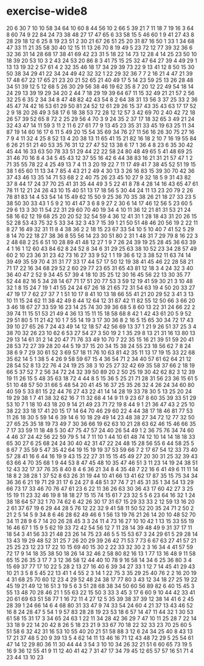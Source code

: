 # exercise-wide8
20
6
30
7
10
10
58
34
64
10
60
8
44
56
10
2
66
5
39
21
7
11
18
7
19
16
3
64
8
60
74
9
22
84
24
73
38
48
27
17
47
65
6
33
58
15
5
46
60
1
9
41
27
43
8
28
29
18
12
6
25
8
19
23
51
2
30
21
67
26
51
25
20
31
87
16
50
1
33
1
34
68
47
33
11
21
35
58
30
40
12
15
11
13
26
70
8
19
49
5
23
72
12
77
39
32
36
6
32
36
31
14
28
68
17
38
41
69
42
23
31
5
18
22
14
73
12
28
4
14
25
23
50
10
18
39
20
53
10
3
2
43
24
53
20
86
8
3
41
75
15
25
32
47
64
27
39
4
49
29
1
13
13
19
32
2
57
61
4
2
32
35
46
18
17
34
29
39
73
22
9
13
41
12
8
50
15
30
50
38
34
29
41
22
34
24
49
42
32
32
1
22
29
32
36
7
7
2
16
21
4
47
21
39
17
48
67
22
17
65
21
23
20
21
52
65
21
40
49
17
5
14
23
59
25
13
26
28
48
34
51
39
12
5
12
68
5
26
30
29
56
38
46
19
62
35
8
7
20
12
22
49
54
18
14
24
29
13
39
19
29
34
20
2
44
7
18
29
19
39
64
67
11
15
32
49
21
21
57
2
56
32
25
6
35
2
34
34
8
47
48
82
42
43
54
8
2
64
38
31
13
56
3
37
25
33
2
36
45
47
74
42
16
53
61
29
50
81
24
52
12
61
29
26
15
37
43
35
43
63
17
17
52
2
9
18
20
26
49
3
58
17
6
18
38
53
72
28
12
12
57
3
42
69
70
2
40
42
72
18
26
57
39
52
65
8
72
2
25
29
56
4
70
3
9
24
35
2
37
17
18
32
65
3
49
21
24
32
43
47
14
11
59
3
11
2
11
6
27
61
77
9
13
45
23
35
31
33
45
19
63
25
11
34
87
19
14
60
16
17
6
11
5
49
20
15
54
35
69
34
76
27
11
56
16
26
30
75
27
16
7
9
4
11
32
4
25
8
52
13
4
20
38
13
11
65
41
15
21
82
16
18
2
10
7
16
19
55
84
6
26
21
51
21
40
53
35
76
31
12
27
47
52
13
38
6
17
1
36
4
8
23
6
35
30
42
45
44
16
33
63
50
78
33
51
29
44
22
22
58
24
80
48
49
65
5
41
48
69
25
31
46
70
16
8
4
34
5
45
43
12
37
55
16
42
6
44
38
83
16
21
31
21
57
47
1
2
71
35
55
78
22
4
25
49
13
7
4
11
3
20
19
22
7
11
17
49
41
7
38
45
52
51
19
15
38
1
65
60
11
13
34
7
85
4
43
21
2
49
4
30
13
3
26
16
83
15
39
30
70
42
36
37
43
46
13
35
14
71
53
68
2
2
40
75
26
23
45
10
27
9
32
18
5
9
31
43
82
37
8
44
17
24
37
70
25
41
31
35
44
49
3
5
22
41
8
78
4
28
14
16
43
65
47
61
78
11
12
21
24
26
43
10
15
40
51
13
17
18
56
5
30
44
24
11
13
23
20
79
2
26
78
81
83
14
4
53
54
14
15
49
62
15
50
9
25
36
70
35
38
26
21
18
27
33
23
5
38
50
30
33
43
1
5
9
2
10
41
47
3
6
8
9
27
2
30
6
14
17
46
12
56
5
23
60
5
29
6
13
3
30
11
54
22
31
29
60
70
40
19
34
4
10
11
36
12
21
81
31
53
21
24
58
16
62
12
19
68
25
20
20
52
32
54
59
4
36
12
41
31
1
28
18
43
31
20
26
15
52
28
53
43
75
32
5
33
34
32
3
43
7
15
39
1
21
50
51
48
46
20
56
19
2
22
11
8
27
16
49
32
31
11
8
4
38
36
2
2
18
15
23
67
33
54
10
5
10
40
7
41
52
5
29
8
14
70
22
18
27
38
36
8
55
56
14
23
30
51
80
2
31
1
48
31
7
29
79
8
16
22
3
2
48
68
2
25
6
51
10
28
89
41
48
12
27
1
9
7
26
24
39
19
25
28
45
36
63
39
4
1
16
1
12
60
43
84
62
8
24
52
8
34
6
31
29
25
63
38
10
52
23
34
28
57
49
60
2
10
23
36
31
23
42
73
16
27
33
9
52
1
1
19
36
6
12
3
38
52
11
63
74
14
39
49
35
59
70
4
31
31
77
33
17
44
57
17
50
12
19
38
41
45
46
22
28
58
21
71
17
22
16
34
68
29
52
2
60
29
77
23
65
31
65
43
81
12
18
3
4
24
32
3
40
36
40
47
2
52
9
34
45
57
39
4
18
10
35
25
12
30
16
45
56
22
13
30
35
77
52
44
82
16
5
34
28
14
67
71
17
51
20
77
53
3
59
12
19
41
59
30
21
3
10
48
32
1
8
15
24
7
19
1
41
55
24
24
67
26
18
21
65
72
31
54
63
19
4
50
20
33
27
47
19
17
7
62
27
37
7
1
51
10
17
8
41
10
13
18
66
55
41
21
20
29
52
3
41
3
13
10
11
15
24
62
11
38
42
49
8
44
12
64
12
31
87
42
11
82
55
12
50
66
3
66
20
3
46
18
67
27
33
59
16
23
14
25
74
30
39
36
68
5
8
60
13
22
31
24
66
22
2
39
74
11
15
51
53
21
49
4
36
13
15
11
15
18
58
68
8
42
1
42
43
61
20
5
9
52
29
51
80
5
11
21
42
10
1
7
55
14
19
3
17
30
36
8
2
16
5
15
65
30
34
72
17
43
39
10
27
65
26
7
24
43
49
14
12
18
57
42
56
69
13
37
1
21
9
26
51
37
25
3
4
38
70
32
26
23
10
62
6
53
27
54
27
3
50
19
2
1
35
29
8
13
21
31
16
13
80
13
29
13
14
61
31
2
14
20
47
71
76
33
49
10
70
7
22
35
15
16
21
39
51
59
20
41
28
53
72
27
39
28
20
44
5
19
37
15
20
34
15
38
24
55
23
18
56
62
7
8
24
38
6
9
7
29
30
61
52
3
69
57
18
11
76
10
63
81
42
35
11
13
17
19
15
33
22
68
35
62
14
5
1
38
5
4
26
9
58
59
67
15
4
36
54
71
2
34
40
57
61
62
64
21
12
28
54
52
8
13
22
76
4
24
19
25
38
3
10
25
27
32
42
69
35
58
37
66
2
18
19
66
5
37
52
7
2
56
34
72
24
32
39
50
89
20
2
50
25
19
30
42
62
82
3
12
39
19
11
26
15
5
48
35
63
18
72
4
44
8
5
15
36
5
25
21
71
28
31
56
23
36
15
61
5
51
10
48
57
50
31
66
5
48
54
20
41
45
16
37
25
35
26
32
4
26
24
34
60
80
40
59
5
33
81
15
22
44
76
27
43
22
41
14
14
28
19
33
78
30
5
13
25
20
24
19
29
38
1
7
41
38
32
62
16
7
11
32
68
4
14
9
11
9
23
67
8
60
35
39
33
51
29
53
10
7
1
18
10
43
18
20
9
14
21
49
23
71
72
19
8
44
9
1
21
36
47
43
2
25
10
38
22
33
18
17
41
20
15
17
14
64
70
46
29
60
22
4
44
38
17
18
46
81
77
53
11
26
18
30
5
59
14
6
39
14
6
10
18
29
49
14
23
48
38
27
34
72
12
77
32
50
27
65
25
35
18
19
73
49
7
30
36
66
19
62
63
10
21
28
63
62
46
15
46
66
35
7
17
33
59
11
18
48
5
30
47
75
47
57
24
40
26
54
49
1
2
36
75
76
34
74
60
4
46
37
24
42
56
22
59
79
5
14
7
11
10
1
44
10
61
48
74
12
10
14
14
18
18
33
65
30
27
6
25
68
24
24
30
40
42
31
47
22
24
48
15
28
56
55
6
44
58
25
5
8
67
7
35
59
5
47
35
42
64
19
15
19
19
37
53
59
66
7
2
17
67
54
12
33
73
40
57
28
41
16
6
44
16
19
9
43
15
22
27
31
15
15
45
49
27
20
30
31
25
32
39
43
63
66
4
70
35
68
1
9
44
53
8
47
45
48
10
35
47
46
51
3
11
23
14
19
24
38
51
12
43
32
17
37
76
35
8
40
8
4
6
36
21
34
8
4
35
48
7
22
16
6
41
49
6
11
11
14
18
8
2
38
28
1
37
52
8
63
26
31
19
44
10
41
66
13
41
62
17
87
35
15
75
34
34
36
36
6
21
19
71
29
31
17
6
24
27
8
48
51
37
74
7
21
45
31
35
1
34
54
13
29
66
73
17
33
46
70
76
47
61
23
6
22
11
36
26
63
30
36
43
17
60
42
27
3
25
15
19
11
23
32
46
19
8
18
18
27
15
15
74
15
61
7
23
32
5
5
6
23
64
16
32
1
24
38
18
64
57
32
1
70
74
62
6
42
26
30
17
31
67
15
29
33
33
2
12
59
13
16
20
2
61
37
67
19
6
29
44
28
5
76
12
22
32
9
41
58
11
50
52
20
35
24
71
2
50
2
21
2
5
14
5
9
34
8
6
46
28
62
49
46
6
1
56
13
19
76
21
26
14
20
10
48
52
70
34
11
28
9
6
7
14
20
26
28
45
3
3
24
11
4
73
16
27
10
10
42
1
13
15
33
55
19
16
46
67
1
15
9
5
62
19
33
72
42
54
56
12
7
11
28
14
39
48
49
9
31
37
17
11
18
54
3
41
56
33
21
48
23
26
14
75
23
46
5
5
15
53
67
3
24
29
61
5
29
28
14
13
43
19
29
48
52
31
25
7
26
20
29
39
26
42
71
53
7
73
6
67
63
27
41
57
21
25
25
23
12
23
17
22
10
15
69
40
15
30
2
22
33
32
30
2
3
16
34
4
41
57
59
72
17
9
14
18
35
38
50
18
26
14
32
46
2
58
80
82
16
13
1
77
13
16
48
9
11
58
65
15
26
35
3
17
7
3
12
36
58
12
44
40
10
78
9
16
58
14
34
6
25
36
80
3
4
15
69
37
77
17
10
22
5
28
2
13
27
16
40
6
39
34
27
33
1
12
7
14
45
41
29
43
10
21
3
5
8
5
45
22
13
41
1
4
55
2
3
14
1
22
75
3
35
29
25
40
76
2
2
16
20
19
4
31
68
25
70
60
12
23
4
29
52
48
24
38
17
77
80
3
43
12
34
18
27
25
19
22
45
19
21
49
12
16
51
3
19
5
6
3
51
28
68
38
34
50
60
56
89
82
6
40
15
45
3
55
13
48
70
28
46
21
1
55
63
22
15
50
3
33
3
45
3
17
6
60
9
10
44
42
33
41
20
61
69
63
51
58
77
1
16
72
11
4
27
12
5
35
39
38
37
39
12
38
14
41
6
2
45
28
39
1
24
66
14
6
4
68
80
31
33
47
9
74
33
54
24
60
4
21
37
13
43
46
52
16
8
24
28
47
5
54
1
9
57
83
28
28
19
23
53
18
6
57
14
47
11
44
32
1
30
53
61
58
15
31
17
3
34
65
24
63
1
22
11
34
28
42
36
29
7
47
10
11
25
28
7
22
14
33
18
9
22
14
20
42
8
26
5
18
23
21
9
33
67
70
18
22
32
33
23
70
25
60
5
51
58
6
32
42
31
16
53
10
55
40
20
21
51
58
88
3
12
6
24
34
25
40
8
43
13
17
21
37
48
5
20
9
39
13
5
4
62
14
11
13
46
16
71
12
43
48
72
29
5
25
54
61
47
14
12
29
80
36
11
30
44
44
3
54
3
10
10
34
26
32
21
51
6
60
65
73
19
5
16
9
36
12
55
41
9
11
12
40
41
42
7
31
47
17
34
79
45
12
65
57
57
16
51
71
4
23
44
13
10
23
